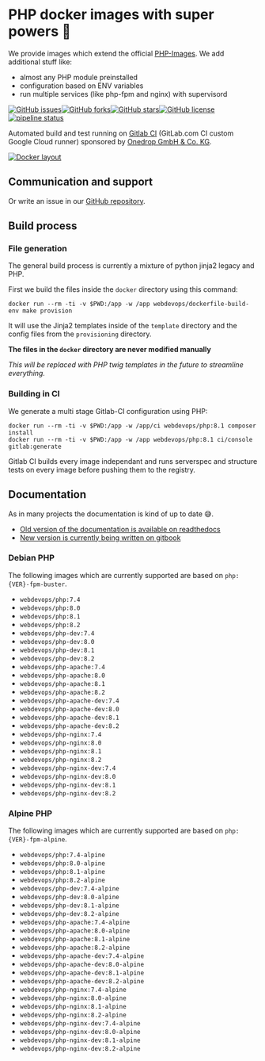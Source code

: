 # PHP docker images with super powers 🚀

We provide images which extend the official [PHP-Images](https://hub.docker.com/_/php/tags).
We add additional stuff like:

* almost any PHP module preinstalled
* configuration based on ENV variables
* run multiple services (like php-fpm and nginx) with supervisord

[![GitHub issues](https://img.shields.io/github/issues/webdevops/Dockerfile.svg)](https://github.com/webdevops/Dockerfile/issues)[![GitHub forks](https://img.shields.io/github/forks/webdevops/Dockerfile.svg)](https://github.com/webdevops/Dockerfile/network)[![GitHub stars](https://img.shields.io/github/stars/webdevops/Dockerfile.svg)](https://github.com/webdevops/Dockerfile/stargazers)[![GitHub license](https://img.shields.io/github/license/webdevops/Dockerfile.svg)](https://github.com/webdevops/Dockerfile/blob/master/LICENSE)
[![pipeline status](https://gitlab.com/webdevops/dockerfile/badges/master/pipeline.svg)](https://gitlab.com/webdevops/dockerfile/commits/master)



Automated build and test running on [Gitlab CI](https://gitlab.com/webdevops/dockerfile/) \(GitLab.com CI custom Google Cloud runner\) sponsored by [Onedrop GmbH & Co. KG](https://1drop.de).

[![Docker layout](documentation/gitbook/.gitbook/assets/docker-image-layout.gv.png)](https://github.com/webdevops/Dockerfile/tree/511a870fa90fe53da5c63a95b4254f6980e6d3d2/documentation/docs/resources/images/docker-image-layout.gv.png)

## Communication and support

Or write an issue in our [GitHub repository](https://github.com/webdevops/Dockerfile/issues).

## Build process

### File generation

The general build process is currently a mixture of python jinja2 legacy and PHP.

First we build the files inside the `docker` directory using this command:

```
docker run --rm -ti -v $PWD:/app -w /app webdevops/dockerfile-build-env make provision
``` 

It will use the Jinja2 templates inside of the `template` directory and the 
config files from the `provisioning` directory.

**The files in the `docker` directory are never modified manually**

*This will be replaced with PHP twig templates in the future to streamline everything.*
### Building in CI

We generate a multi stage Gitlab-CI configuration using PHP:

```
docker run --rm -ti -v $PWD:/app -w /app/ci webdevops/php:8.1 composer install
docker run --rm -ti -v $PWD:/app -w /app webdevops/php:8.1 ci/console gitlab:generate
```

Gitlab CI builds every image independant and runs serverspec and structure tests on every
image before pushing them to the registry.

## Documentation

As in many projects the documentation is kind of up to date 😅.

* [Old version of the documentation is available on readthedocs](https://dockerfile.readthedocs.io/)
* [New version is currently being written on gitbook](https://webdevops.gitbook.io/dockerfile)

### Debian PHP

The following images which are currently supported are based on `php:{VER}-fpm-buster`.

* `webdevops/php:7.4`
* `webdevops/php:8.0`
* `webdevops/php:8.1`
* `webdevops/php:8.2`
* `webdevops/php-dev:7.4`
* `webdevops/php-dev:8.0`
* `webdevops/php-dev:8.1`
* `webdevops/php-dev:8.2`
* `webdevops/php-apache:7.4`
* `webdevops/php-apache:8.0`
* `webdevops/php-apache:8.1`
* `webdevops/php-apache:8.2`
* `webdevops/php-apache-dev:7.4`
* `webdevops/php-apache-dev:8.0`
* `webdevops/php-apache-dev:8.1`
* `webdevops/php-apache-dev:8.2`
* `webdevops/php-nginx:7.4`
* `webdevops/php-nginx:8.0`
* `webdevops/php-nginx:8.1`
* `webdevops/php-nginx:8.2`
* `webdevops/php-nginx-dev:7.4`
* `webdevops/php-nginx-dev:8.0`
* `webdevops/php-nginx-dev:8.1`
* `webdevops/php-nginx-dev:8.2`


### Alpine PHP

The following images which are currently supported are based on `php:{VER}-fpm-alpine`.

* `webdevops/php:7.4-alpine`
* `webdevops/php:8.0-alpine`
* `webdevops/php:8.1-alpine`
* `webdevops/php:8.2-alpine`
* `webdevops/php-dev:7.4-alpine`
* `webdevops/php-dev:8.0-alpine`
* `webdevops/php-dev:8.1-alpine`
* `webdevops/php-dev:8.2-alpine`
* `webdevops/php-apache:7.4-alpine`
* `webdevops/php-apache:8.0-alpine`
* `webdevops/php-apache:8.1-alpine`
* `webdevops/php-apache:8.2-alpine`
* `webdevops/php-apache-dev:7.4-alpine`
* `webdevops/php-apache-dev:8.0-alpine`
* `webdevops/php-apache-dev:8.1-alpine`
* `webdevops/php-apache-dev:8.2-alpine`
* `webdevops/php-nginx:7.4-alpine`
* `webdevops/php-nginx:8.0-alpine`
* `webdevops/php-nginx:8.1-alpine`
* `webdevops/php-nginx:8.2-alpine`
* `webdevops/php-nginx-dev:7.4-alpine`
* `webdevops/php-nginx-dev:8.0-alpine`
* `webdevops/php-nginx-dev:8.1-alpine`
* `webdevops/php-nginx-dev:8.2-alpine`
